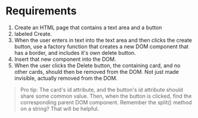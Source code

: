 # Requirements
1. Create an HTML page that contains a text area and a button 
2. labeled Create.
3. When the user enters in text into the text area and then clicks the create button, use a factory function that creates a new DOM component that has a border, and includes it's own delete button.
4. Insert that new component into the DOM.
5. When the user clicks the Delete button, the containing card, and no other cards, should then be removed from the DOM. Not just made invisible, actually removed from the DOM.
> Pro tip: The card's id attribute, and the button's id attribute should share some common value. Then, when the button is clicked, find the corresponding parent DOM component. Remember the split() method on a string? That will be helpful.
